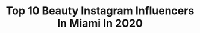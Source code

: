 ---
title: Top 10 Beauty Instagram Influencers In Miami In 2020
description: >-
  Find top beauty Instagram influencers in Miami in 2020. Most popular hashtags: #beauty #miami #makeup #fashion.
platform: Instagram
profiles:
  - username: "stefaniabriella"
    fullname: >-
      STEFANIA BRIELLA 💙
    location: "United States"
    followers: 21869
    engagement: 479
    commentsToLikes: 0.065162
    avatar: "https://scontent-ams4-1.cdninstagram.com/v/t51.2885-19/s320x320/75430252_810099906469982_5631856371746996224_n.jpg?_nc_ht=scontent-ams4-1.cdninstagram.com&_nc_ohc=JUwIz7M9nQ4AX-E4c2w&oh=a8e551d9e8aa1fbfc27f7dbdbee1d164&oe=5EB980C8"
    verified: false
    hashtags: "#youtuber, #makeup, #pinkmakeup, #skinhealth"
  - username: "valjada"
    fullname: >-
      Valentina Quijada 📷
    location: "United States"
    followers: 26013
    engagement: 265
    commentsToLikes: 0.057310
    avatar: "https://scontent-amt2-1.cdninstagram.com/v/t51.2885-19/s320x320/49663062_470404163491444_8686333775749054464_n.jpg?_nc_ht=scontent-amt2-1.cdninstagram.com&_nc_ohc=ktm-829o5z4AX-MXrxC&oh=129d7b4c9d4691988ce614465317de0d&oe=5EBA5B2B"
    verified: false
    hashtags: "#floridaphotographer, #gabyunion, #bwbeauty, #miamiphotographer"
  - username: "dylan_pinnell"
    fullname: >-
      Dylan Nicole Pinnell
    location: "United States"
    followers: 13820
    engagement: 1077
    commentsToLikes: 0.023137
    avatar: "https://scontent-ams4-1.cdninstagram.com/v/t51.2885-19/s320x320/71541979_673247333198362_4009222799674572800_n.jpg?_nc_ht=scontent-ams4-1.cdninstagram.com&_nc_ohc=rPm1ZBjb-7kAX9EftMi&oh=deaafe6bf6d0cdf734f080209127f748&oe=5EB84290"
    verified: false
    hashtags: "#dress, #dressinspo, #fitnessgirl, #photooftheday"
  - username: "shaelucia_"
    fullname: >-
      Devonshaè Elizabeth
    location: "United States"
    followers: 21866
    engagement: 710
    commentsToLikes: 0.062186
    avatar: "https://scontent-lhr8-1.cdninstagram.com/v/t51.2885-19/s320x320/76917358_2137554176552249_8558313114326532096_n.jpg?_nc_ht=scontent-lhr8-1.cdninstagram.com&_nc_ohc=ERZdw0J0RtsAX8iprwR&oh=01d9d33c51e6062359f527d14f0c1ee2&oe=5EBA502E"
    verified: false
    hashtags: "#closeup, #grey, #forgirlsbygirls, #frontal"
  - username: "oldlives"
    fullname: >-
      Old Lives🖤
    location: "United States"
    followers: 21687
    engagement: 623
    commentsToLikes: 0.005939
    avatar: "https://scontent-lhr8-1.cdninstagram.com/v/t51.2885-19/s320x320/44257873_2107091476268271_7348423498512990208_n.jpg?_nc_ht=scontent-lhr8-1.cdninstagram.com&_nc_ohc=S6pc22bEH7oAX8YFCH7&oh=cefccdada9138307de014b2964be98d0&oe=5EBB7FFD"
    verified: false
    hashtags: "#1940, #woman, #january, #boulevard"
  - username: "victornoblepr"
    fullname: >-
      Victor Noble
    location: "United States"
    followers: 17276
    engagement: 222
    commentsToLikes: 0.017441
    avatar: "https://scontent-ams4-1.cdninstagram.com/v/t51.2885-19/s320x320/83528907_232461827766398_153359838892523520_n.jpg?_nc_ht=scontent-ams4-1.cdninstagram.com&_nc_ohc=A8A_oKjup1oAX-7JWV8&oh=0682e6b8ede847739011a8d9339d4def&oe=5EB796D6"
    verified: false
    hashtags: "#waves, #newyork, #advertising, #beautyeditorial"
  - username: "midnightbeeglow"
    fullname: >-
      bettina
    location: "United States"
    followers: 12139
    engagement: 670
    commentsToLikes: 0.209504
    avatar: "https://scontent-amt2-1.cdninstagram.com/v/t51.2885-19/s320x320/91199594_1821443344658821_1257220885559902208_n.jpg?_nc_ht=scontent-amt2-1.cdninstagram.com&_nc_ohc=Z67uZlT5hA0AX8hrACN&oh=135a979239262c5679957fb9b4dc7bea&oe=5EB59C53"
    verified: false
    hashtags: "#makeup, #coffeedaily, #amorepacific, #finecrew"
  - username: "glowbyroe"
    fullname: >-
      ✨ GLOW BY ROE ✨
    location: "United States"
    followers: 18773
    engagement: 116
    commentsToLikes: 0.080001
    avatar: "https://scontent-lht6-1.cdninstagram.com/v/t51.2885-19/s320x320/89301749_191337992311486_7518254098899009536_n.jpg?_nc_ht=scontent-lht6-1.cdninstagram.com&_nc_ohc=PMnOjin50GMAX-n5eYE&oh=46186fc0a959377f6321606552a4a1a3&oe=5EA41E7C"
    verified: false
    hashtags: "#princeroyce, #skintightening, #summer2020, #skinobsessed"
  - username: "joyannepanton"
    fullname: >-
      Joyanne Panton 🇯🇲
    location: "United States"
    followers: 19054
    engagement: 202
    commentsToLikes: 0.154152
    avatar: "https://scontent-ams4-1.cdninstagram.com/v/t51.2885-19/s320x320/66633849_442991999636408_1954325796034183168_n.jpg?_nc_ht=scontent-ams4-1.cdninstagram.com&_nc_ohc=vD36yh3lJ9gAX-0Evv4&oh=e7ae7808142377624591b930483ee76c&oe=5EB2DD75"
    verified: false
    hashtags: "#melanin, #profoto, #retouchworkshop, #caribbean"
  - username: "nandaquero"
    fullname: >-
      Nanda Quero
    location: "United States"
    followers: 33693
    engagement: 361
    commentsToLikes: 0.069018
    avatar: "https://scontent-amt2-1.cdninstagram.com/v/t51.2885-19/s320x320/20589783_370985459987317_8582326955083300864_a.jpg?_nc_ht=scontent-amt2-1.cdninstagram.com&_nc_ohc=t7J24ZN3CRoAX-OM5Kt&oh=42263242bc830c5dda2b1e9f320e3bd7&oe=5EBAC136"
    verified: false
    hashtags: "#livemakeup, #editorialmakeup, #softglam, #nudenouveau"
---